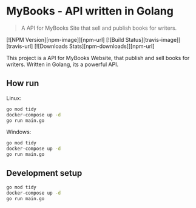 # MyBooks - API written in Golang
> A API for MyBooks Site that sell and publish books for writers.

[![NPM Version][npm-image]][npm-url]
[![Build Status][travis-image]][travis-url]
[![Downloads Stats][npm-downloads]][npm-url]

This project is a API for MyBooks Website, that publish and sell books for writers.
Written in Golang, its a powerful API.

## How run

Linux:

```sh
go mod tidy
docker-compose up -d
go run main.go
```

Windows:

```sh
go mod tidy
docker-compose up -d
go run main.go
```

## Development setup

```sh
go mod tidy
docker-compose up -d
go run main.go
```